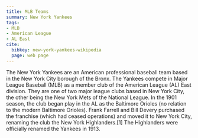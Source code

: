 ```yaml
---
title: MLB Teams
summary: New York Yankees
tags:
- MLB
- American League
- AL East
cite:
  bibkey: new-york-yankees-wikipedia
  page: web page
---
```

The New York Yankees are an American professional baseball team based in the
New York City borough of the Bronx. The Yankees compete in Major League Baseball
(MLB) as a member club of the American League (AL) East division. They are one of
two major league clubs based in New York City, the other being the New York Mets
of the National League. In the 1901 season, the club began play in the AL as the
Baltimore Orioles (no relation to the modern Baltimore Orioles). Frank Farrell and
Bill Devery purchased the franchise (which had ceased operations) and moved it to
New York City, renaming the club the New York Highlanders.[1] The Highlanders were
officially renamed the Yankees in 1913.
